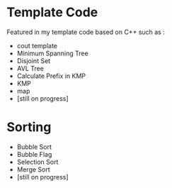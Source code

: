 # Template Code

Featured in my template code based on C++ such as :
- cout template 
- Minimum Spanning Tree
- Disjoint Set
- AVL Tree
- Calculate Prefix in KMP
- KMP
- map
- [still on progress]

# Sorting
- Bubble Sort
- Bubble Flag
- Selection Sort
- Merge Sort
- [still on progress]
